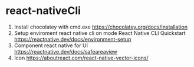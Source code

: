 # react-nativeCli
1. Install chocolatey with cmd.exe
  https://chocolatey.org/docs/installation
2. Setup enviroment react native cli on mode React Native CLI Quickstart
  https://reactnative.dev/docs/environment-setup
3. Component react native for UI
  https://reactnative.dev/docs/safeareaview
4. Icon
  https://aboutreact.com/react-native-vector-icons/
